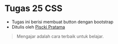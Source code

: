 # Tugas 25 CSS

- Tugas ini berisi membuat button dengan bootstrap
- Ditulis oleh [Piscki Pratama](http://www.linkedin.com/in/pisckipratama)

> Mengajar adalah cara terbaik untuk belajar.
